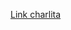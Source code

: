 [Link charlita](https://docs.google.com/presentation/d/14M5i6CzhGqaetlZ5H6g__eUnYpsXOelaJt9umNztW6Q/edit?usp=sharing)
